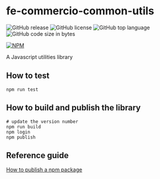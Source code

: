 # fe-commercio-common-utils

![GitHub release](https://img.shields.io/github/release/commercionetwork/fe-commercio-common-utils.svg)
![GitHub license](https://img.shields.io/github/license/commercionetwork/fe-commercio-common-utils.svg)
![GitHub top language](https://img.shields.io/github/languages/top/commercionetwork/fe-commercio-common-utils.svg)
![GitHub code size in bytes](https://img.shields.io/github/languages/code-size/commercionetwork/fe-commercio-common-utils.svg)

[![NPM](https://nodei.co/npm/@commercio.network/fe-commercio-common-utils.png?mini=true)](https://nodei.co/npm/@commercio.network/fe-commercio-common-utils/)

A Javascript utilities library

## How to test

    npm run test

## How to build and publish the library

    # update the version number
    npm run build
    npm login
    npm publish

## Reference guide

[How to publish a npm package](https://www.robinwieruch.de/publish-npm-package-node)